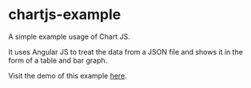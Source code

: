 # chartjs-example

A simple example usage of Chart JS. 

It uses Angular JS to treat the data from a JSON file and shows it in the form of a table and bar graph. 

Visit the demo of this example [here](https://blenderous.github.io/chartjs-example/dist/).
